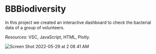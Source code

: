 # BBBiodiversity
In this project we created an interactive dashboard to check the bacterial data of a group of volunteers.

*Resources:* VSC, JavaScript, HTML, Plotly.

![Screen Shot 2022-05-29 at 2 08 41 AM](https://user-images.githubusercontent.com/43548929/170860665-dfbb11ad-6070-4832-a4c2-e7f45206d026.png)
